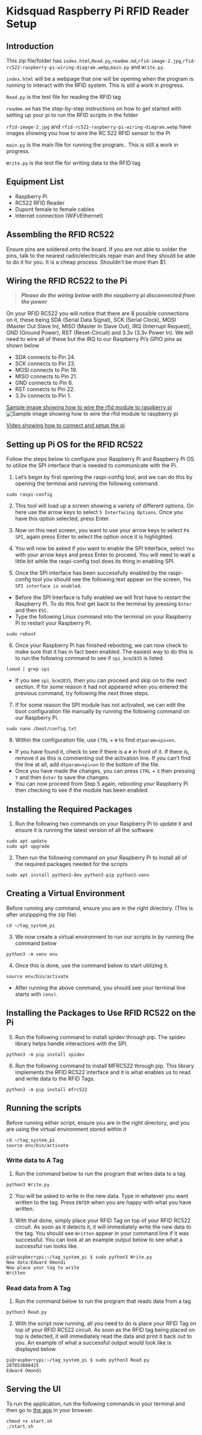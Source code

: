 # Kidsquad Raspberry Pi RFID Reader Setup

## Introduction
This zip file/folder has `index.html`,`Read.py`,`readme.md`,`rfid-image-2.jpg`,`rfid-rc522-raspberry-pi-wiring-diagram.webp`,`main.py` and `Write.py`.

`index.html` will be a webpage that one will be opening when the program is running to interact with the RFID system. This is still a work in progress.

`Read.py` is the test file for reading the RFID tag

`readme.md` has the step-by-step instructions on how to get started with setting up your pi to run the RFID scripts in the folder

`rfid-image-2.jpg` and `rfid-rc522-raspberry-pi-wiring-diagram.webp` have images showing you how to wire the RC 522 RFID sensor to the Pi

`main.py` is the main file for running the program.. This is still a work in progress.

`Write.py` is the test file for writing data to the RFID tag

## Equipment List
- Raspberry Pi
- RC522 RFID Reader
- Dupont female to female cables
- Internet connection (WiFi/Ethernet)

## Assembling the RFID RC522
Ensure pins are soldered onto the board. If you are not able to solder the pins, talk to the nearest radio/electricals repair man and they should be able to do it for you. It is a cheap process. Shouldn't be more than $1.

## Wiring the RFID RC522 to the Pi
> ***Please do the wiring below with the raspberry pi disconnected from the power***

On your RFID RC522 you will notice that there are 8 possible connections on it, these being SDA (Serial Data Signal), SCK (Serial Clock), MOSI (Master Out Slave In), MISO (Master In Slave Out), IRQ (Interrupt Request), GND (Ground Power), RST (Reset-Circuit) and 3.3v (3.3v Power In). We will need to wire all of these but the IRQ to our Raspberry Pi’s GPIO pins as shown below

- SDA connects to Pin 24.
- SCK connects to Pin 23.
- MOSI connects to Pin 19.
- MISO connects to Pin 21.
- GND connects to Pin 6.
- RST connects to Pin 22.
- 3.3v connects to Pin 1.

[Sample image showing how to wire the rfid module to raspberry pi](rfid-rc522-raspberry-pi-wiring-diagram.webp)
![Sample image showing how to wire the rfid module to raspberry pi](rfid-rc522-raspberry-pi-wiring-diagram.webp)

[Video showing how to connect and setup the pi](https://youtu.be/evRuZRxvPFI?si=4u77HZNdNK_3R49Z)

## Setting up Pi OS for the RFID RC522
Follow the steps below to configure your Raspberry Pi and Raspberry Pi OS to utilize the SPI interface that is needed to communicate with the Pi.

1. Let’s begin by first opening the raspi-config tool, and we can do this by opening the terminal and running the following command.
```
sudo raspi-config
```
2. This tool will load up a screen showing a variety of different options. On here use the arrow keys to select `5 Interfacing Options`. Once you have this option selected, press Enter.

3. Now on this next screen, you want to use your arrow keys to select `P4 SPI`, again press Enter to select the option once it is highlighted.

4. You will now be asked if you want to enable the SPI Interface, select `Yes` with your arrow keys and press Enter to proceed. You will need to wait a little bit while the raspi-config tool does its thing in enabling SPI.

5. Once the SPI interface has been successfully enabled by the raspi-config tool you should see the following text appear on the screen, `The SPI interface is enabled`.
- Before the SPI Interface is fully enabled we will first have to restart the Raspberry Pi. To do this first get back to the terminal by pressing `Enter` and then `ESC`.
- Type the following Linux command into the terminal on your Raspberry Pi to restart your Raspberry Pi.
```
sudo reboot
```

6. Once your Raspberry Pi has finished rebooting, we can now check to make sure that it has in fact been enabled. The easiest way to do this is to run the following command to see if `spi_bcm2835` is listed.
```
lsmod | grep spi
```

- If you see `spi_bcm2835`, then you can proceed and skip on to the next section. If for some reason it had not appeared when you entered the previous command, try following the next three steps.

7. If for some reason the SPI module has not activated, we can edit the boot configuration file manually by running the following command on our Raspberry Pi.
```
sudo nano /boot/config.txt
```

8. Within the configuration file, use `CTRL` + `W` to find `dtparam=spi=on`.
- If you have found it, check to see if there is a `#` in front of it. If there is, remove it as this is commenting out the activation line. If you can’t find the line at all, add `dtparam=spi=on` to the bottom of the file.
- Once you have made the changes, you can press `CTRL` + `X` then pressing `Y` and then `Enter` to save the changes.
- You can now proceed from Step 5 again, rebooting your Raspberry Pi then checking to see if the module has been enabled.

## Installing the Required Packages
1. Run the following two commands on your Raspberry Pi to update it and ensure it is running the latest version of all the software.
```
sudo apt update
sudo apt upgrade
```
2. Then run the following command on your Raspberry Pi to install all of the required packages needed for the scripts
```
sudo apt install python3-dev python3-pip python3-venv
```

## Creating a Virtual Environment
Before running any command, ensure you are in the right directory. (This is after unzippping the zip file)
```
cd ~/tag_system_pi
```

3. We now create a virtual environment to run our scripts in by running the command below
```
python3 -m venv env
```
4. Once this is done, use the command below to start utilizing it.
```
source env/bin/activate
```
- After running the above command, you should see your terminal line starts with `(env)`.

## Installing the Packages to Use RFID RC522 on the Pi
5. Run the following command to install spidev through pip. The spidev library helps handle interactions with the SPI.
```
python3 -m pip install spidev
```
6. Run the following command to install MFRC522 through pip. This library implements the RFID RC522 interface and it is what enables us to read and write data to the RFID Tags.
```
python3 -m pip install mfrc522
```
## Running the scripts
Before running either script, ensure you are in the right directory, and you are using the virtual environment stored within it
```
cd ~/tag_system_pi
source env/bin/activate
```

### Write data to A Tag
1. Run the command below to run the program that writes data to a tag
```
python3 Write.py
```
2. You will be asked to write in the new data. Type in whatever you want written to the tag. Press `ENTER` when you are happy with what you have written.

3. With that done, simply place your RFID Tag on top of your RFID RC522 circuit. As soon as it detects it, it will immediately write the new data to the tag. You should see `Written` appear in your command line if it was successful. You can look at an example output below to see what a successful run looks like.
```
pi@raspberrypi:~/tag_system_pi $ sudo python3 Write.py
New data:Edward Omondi
Now place your tag to write
Written
```

### Read data from A Tag
1. Run the command below to run the program that reads data from a tag
```
python3 Read.py
```
2. With the script now running, all you need to do is place your RFID Tag on top of your RFID RC522 circuit. As soon as the RFID tag being placed on top is detected, it will immediately read the data and print it back out to you.
An example of what a successful output would look like is displayed below.
```
pi@raspberrypi:~/tag_system_pi $ sudo python3 Read.py
287853608425
Edward Omondi
```

## Serving the UI
To run the application, run the following commands in your terminal and then go to [the app](http://localhost:8000) in your browser.
```
chmod +x start.sh
./start.sh
```